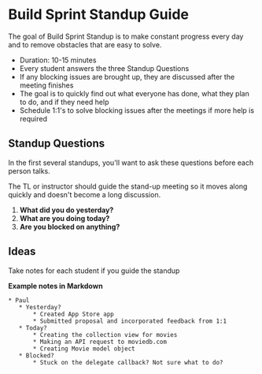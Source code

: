# Build Sprint Standup Guide

The goal of Build Sprint Standup is to make constant progress every day and to remove obstacles that are easy to solve.

* Duration: 10-15 minutes
* Every student answers the three Standup Questions
* If any blocking issues are brought up, they are discussed after the meeting finishes
* The goal is to quickly find out what everyone has done, what they plan to do, and if they need help
* Schedule 1:1's to solve blocking issues after the meetings if more help is required

## Standup Questions

In the first several standups, you'll want to ask these questions before each person talks.

The TL or instructor should guide the stand-up meeting so it moves along quickly and doesn't become a long discussion.

1. **What did you do yesterday?**
2. **What are you doing today?**
3. **Are you blocked on anything?**

## Ideas

Take notes for each student if you guide the standup

**Example notes in Markdown**

```
* Paul
   * Yesterday?
       * Created App Store app 
       * Submitted proposal and incorporated feedback from 1:1
   * Today?
       * Creating the collection view for movies
       * Making an API request to moviedb.com 
       * Creating Movie model object
   * Blocked?
       * Stuck on the delegate callback? Not sure what to do?
```

